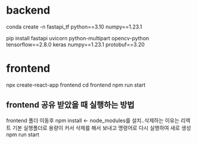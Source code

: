 # backend

conda create -n fastapi_tf python==3.10 numpy==1.23.1

pip install fastapi uvicorn python-multipart opencv-python tensorflow==2.8.0 keras numpy==1.23.1 protobuf==3.20

# frontend

npx create-react-app frontend
cd frontend
npm run start

## frontend 공유 받았을 때 실행하는 방법

frontend 폴더 이동후
npm install <- node_modules를 설치..삭제하는 이유는 리엑트 기본 실행폴더로 용량이 커서 삭제를 해서 보내고 명령어로 다시 실행하여 새로 생성
npm run start

